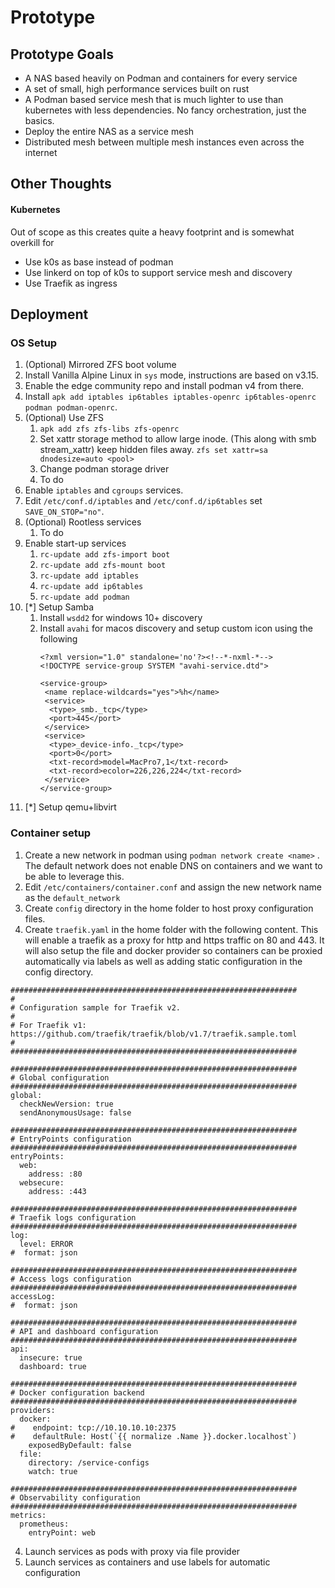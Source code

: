 # Prototype
## Prototype Goals
- A NAS based heavily on Podman and containers for every service
- A set of small, high performance services built on rust
- A Podman based service mesh that is much lighter to use than kubernetes with less dependencies. No fancy orchestration, just the basics.
- Deploy the entire NAS as a service mesh
- Distributed mesh between multiple mesh instances even across the internet

## Other Thoughts
#### Kubernetes
Out of scope as this creates quite a heavy footprint and is somewhat overkill for 
- Use k0s as base instead of podman
- Use linkerd on top of k0s to support service mesh and discovery
- Use Traefik as ingress

## Deployment
### OS Setup
1. (Optional) Mirrored ZFS boot volume
2. Install Vanilla Alpine Linux  in `sys` mode, instructions are based on v3.15.
3. Enable the edge community repo and install podman v4 from there.
4. Install `apk add iptables ip6tables iptables-openrc ip6tables-openrc podman podman-openrc`.
5. (Optional) Use ZFS
	1.  `apk add zfs zfs-libs zfs-openrc`
	2. Set xattr storage method to allow large inode. (This along with smb stream_xattr) keep hidden files away. `zfs set xattr=sa dnodesize=auto <pool>`
	3. Change podman storage driver
	4. To do
6. Enable `iptables` and `cgroups` services.
7. Edit `/etc/conf.d/iptables` and `/etc/conf.d/ip6tables`  set `SAVE_ON_STOP="no"`.
8. (Optional) Rootless services
	1. To do
9. Enable start-up services
	1. `rc-update add zfs-import boot`  
	2. `rc-update add zfs-mount boot`  
	3. `rc-update add iptables`
	4. `rc-update add ip6tables`
	5. `rc-update add podman`
10. [*] Setup Samba
	1. Install `wsdd2` for windows 10+ discovery
	2. Install `avahi` for macos discovery and setup custom icon using the following
		```
		<?xml version="1.0" standalone='no'?><!--*-nxml-*-->
		<!DOCTYPE service-group SYSTEM "avahi-service.dtd">

		<service-group>
		 <name replace-wildcards="yes">%h</name>
		 <service>
		  <type>_smb._tcp</type>
		  <port>445</port>
		 </service>
		 <service>
		  <type>_device-info._tcp</type>
		  <port>0</port>
		  <txt-record>model=MacPro7,1</txt-record>
		  <txt-record>ecolor=226,226,224</txt-record>
		 </service>
		</service-group>
		```
12. [*] Setup qemu+libvirt

### Container setup
1. Create a new network in podman using `podman network create <name>` . The default network does not enable DNS on containers and we want to be able to leverage this.
2. Edit `/etc/containers/container.conf` and assign the new network name as the `default_network`
3. Create `config` directory in the home folder to host proxy configuration files.
4. Create `traefik.yaml` in the home folder with the following content. This will enable a traefik as a proxy for http and https traffic on 80 and 443. It will also setup the file and docker provider so containers can be proxied automatically via labels as well as adding static configuration in the config directory.
```
################################################################
#
# Configuration sample for Traefik v2.
#
# For Traefik v1: https://github.com/traefik/traefik/blob/v1.7/traefik.sample.toml
#
################################################################

################################################################
# Global configuration
################################################################
global:
  checkNewVersion: true
  sendAnonymousUsage: false

################################################################
# EntryPoints configuration
################################################################
entryPoints:
  web:
    address: :80
  websecure:
    address: :443

################################################################
# Traefik logs configuration
################################################################
log:
  level: ERROR
#  format: json

################################################################
# Access logs configuration
################################################################
accessLog:
#  format: json

################################################################
# API and dashboard configuration
################################################################
api:
  insecure: true
  dashboard: true

################################################################
# Docker configuration backend
################################################################
providers:
  docker:
#    endpoint: tcp://10.10.10.10:2375
#    defaultRule: Host(`{{ normalize .Name }}.docker.localhost`)
    exposedByDefault: false
  file:
    directory: /service-configs
    watch: true

################################################################
# Observability configuration
################################################################
metrics:
  prometheus:
    entryPoint: web
```

4. Launch services as pods with proxy via file provider
5. Launch services as containers and use labels for automatic configuration
